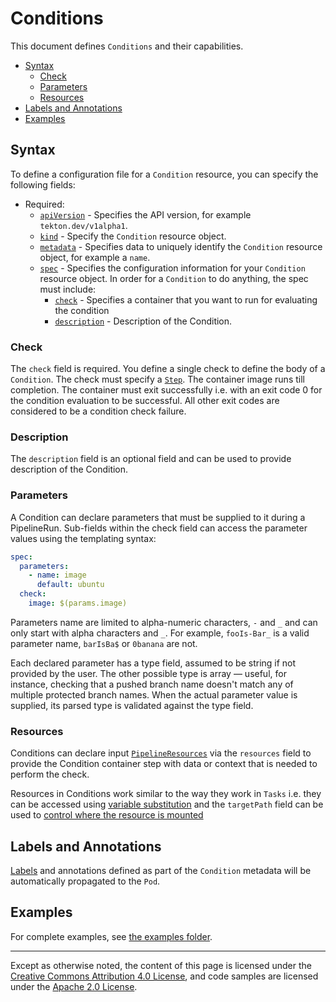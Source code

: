 <!--
---
linkTitle: "Conditions"
weight: 11
---
-->
# Conditions

This document defines `Conditions` and their capabilities.

- [Syntax](#syntax)
  - [Check](#check)
  - [Parameters](#parameters)
  - [Resources](#resources)
- [Labels and Annotations](#labels-and-annotations)
- [Examples](#examples)

## Syntax

To define a configuration file for a `Condition` resource, you can specify the
following fields:

- Required:
  - [`apiVersion`][kubernetes-overview] - Specifies the API version, for example
    `tekton.dev/v1alpha1`.
  - [`kind`][kubernetes-overview] - Specify the `Condition` resource object.
  - [`metadata`][kubernetes-overview] - Specifies data to uniquely identify the
    `Condition` resource object, for example a `name`.
  - [`spec`][kubernetes-overview] - Specifies the configuration information for
    your `Condition` resource object. In order for a `Condition` to do anything,
    the spec must include:
    - [`check`](#check) - Specifies a container that you want to run for evaluating the condition
    - [`description`](#description) - Description of the Condition.

[kubernetes-overview]:
  https://kubernetes.io/docs/concepts/overview/working-with-objects/kubernetes-objects/#required-fields

### Check

The `check` field is required. You define a single check to define the body of a `Condition`. The 
check must specify a [`Step`](./tasks.md#steps). The container image runs till completion. The container 
must exit successfully i.e. with an exit code 0 for the condition evaluation to be successful. All other 
exit codes are considered to be a condition check failure.

### Description

The `description` field is an optional field and can be used to provide description of the Condition.

### Parameters

A Condition can declare parameters that must be supplied to it during a PipelineRun. Sub-fields
within the check field can access the parameter values using the templating syntax:

```yaml
spec:
  parameters:
    - name: image
      default: ubuntu
  check:
    image: $(params.image)
```

Parameters name are limited to alpha-numeric characters, `-` and `_` and can
only start with alpha characters and `_`. For example, `fooIs-Bar_` is a valid
parameter name, `barIsBa$` or `0banana` are not.
 
Each declared parameter has a type field, assumed to be string if not provided by the user. 
The other possible type is array — useful, for instance, checking that a pushed branch name doesn't match any of 
multiple protected branch names. When the actual parameter value is supplied, its parsed type 
is validated against the type field.

### Resources

Conditions can declare input [`PipelineResources`](resources.md)  via the `resources` field to 
provide the Condition container step with data or context that is needed to perform the check.

Resources in Conditions work similar to the way they work in `Tasks` i.e. they can be accessed using
[variable substitution](./resources.md#variable-substitution) and the `targetPath` field can be used
to [control where the resource is mounted](./resources.md#controlling-where-resources-are-mounted)

## Labels and Annotations

[Labels](labels.md) and annotations defined as part of the `Condition` metadata will be automatically propagated to the `Pod`.

## Examples

For complete examples, see
[the examples folder](https://github.com/tektoncd/pipeline/tree/master/examples).

---

Except as otherwise noted, the content of this page is licensed under the
[Creative Commons Attribution 4.0 License](https://creativecommons.org/licenses/by/4.0/),
and code samples are licensed under the
[Apache 2.0 License](https://www.apache.org/licenses/LICENSE-2.0).
